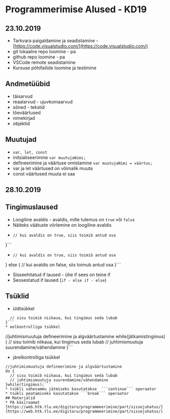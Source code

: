 # Programmerimise Alused - KD19
## 23.10.2019
* Tarkvara paigaldamine ja seadistamine - [https://code.visualstudio.com/](https://code.visualstudio.com/)
* git lokaalne repo loomine - pa
* github repo loomine - pa
* VSCode remote seadistamine
* Kursuse põhifailide loomine ja testimine
## Andmetüübid
* täisarvud
* reaalarvud - ujuvkomaarvud
* sõned - tekstid
* tõeväärtused
* nimekirjad
* objektid
## Muutujad
* ```var, let, const```
* initsialiseerimine
```var muutujaNimi;```
* defineerimine ja väärtuse omistamine
```var muutujaNimi = väärtus;```
* var ja let väärtused on võimalik muuta
* const väärtused muuta ei saa
## 28.10.2019
## Tingimuslaused
* Loogiline avaldis - avaldis, mille tulemus on ```true``` või ```false```
* Näiteks väätuste võrlemine on loogiline avaldis
* ```if (loogiline avaldis) {
  // kui avaldis on true, siis toimib antud osa
}```
* ```if (loogiline avaldis) {
  // kui avaldis on true, siis toimib antud osa
} else {
  // kui avaldis on false, siis toimub antud osa
}```
* Sisseehitatud if laused - ühe if sees on teine if
* Seosestatud if laused (```if - else if - else```)
## Tsüklid
* üldtsükkel 
```for(juhtimismuutuja algväärtustamine; jätkamisetingimus; juhtimismuutuja suurendamine/vähendamine){
  // sisu toimib niikaua, kui tingimus seda lubab
}```
* eelkontrolliga tsükkel 
```
//juhtimismuutuja defineerimine ja algväärtustamine
while(jätkamistingimus){
  // sisu toimib niikaua, kui tingimus seda lubab
  // juhtimismuutuja suurendamine/vähendamine
}```
* järelkontrolliga tsükkel
```
//juhtimismuutuja defineerimine ja algväärtustamine
do {
  // sisu toimib niikaua, kui tingimus seda lubab
  // juhtimismuutuja suurendamine/vähendamine 
}while(tingimus);```
* tsükli vahesammu jätmiseks kasutatakse  ```continue``` operaator
* tsükli peatamiseks kasutatakse ```break``` operaator
## Materjalid
* PA käsiraamat [https://web.htk.tlu.ee/digitaru/programmeerimine/part/sissejuhatus/](https://web.htk.tlu.ee/digitaru/programmeerimine/part/sissejuhatus/)
